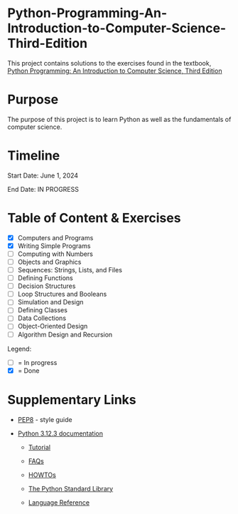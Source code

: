 # Python-Programming-An-Introduction-to-Computer-Science-Third-Edition
This project contains solutions to the exercises found in the textbook, [Python Programming: An Introduction to Computer Science, Third Edition](https://www.pdfdrive.com/python-programming-an-introduction-to-computer-science-e183602644.html)

# Purpose
The purpose of this project is to learn Python as well as the fundamentals of computer science.

# Timeline
Start Date: June 1, 2024

End Date: IN PROGRESS

# Table of Content & Exercises
- [X] Computers and Programs
- [X] Writing Simple Programs
- [ ] Computing with Numbers
- [ ] Objects and Graphics
- [ ] Sequences: Strings, Lists, and Files
- [ ] Defining Functions
- [ ] Decision Structures
- [ ] Loop Structures and Booleans
- [ ] Simulation and Design
- [ ] Defining Classes
- [ ] Data Collections
- [ ] Object-Oriented Design
- [ ] Algorithm Design and Recursion

Legend:
- [ ] = In progress
- [X] = Done 

# Supplementary Links
- [PEP8](https://www.python.org/dev/peps/pep-0008/) - style guide

- [Python 3.12.3 documentation](https://docs.python.org/3.10/)

  - [Tutorial](https://docs.python.org/3.12/tutorial/index.html)

  - [FAQs](https://docs.python.org/3.12/faq/index.html)

  - [HOWTOs](https://docs.python.org/3.12/howto/index.html)

  - [The Python Standard Library](https://docs.python.org/3.12/library/index.html)

  - [Language Reference](https://docs.python.org/3.12/reference/index.html)
